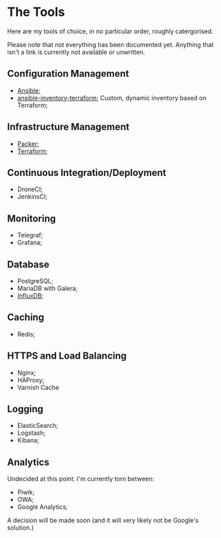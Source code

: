 # The Tools
Here are my tools of choice, in no particular order, roughly catergorised.

Please note that not everything has been documented yet. Anything that isn't a link is currently not available or unwritten.

## Configuration Management
* [Ansible](configuration_management/ansible/ansible.md);
* [ansible-inventory-terraform](configuration_management/ansible/terrform_inventory.md); Custom, dynamic inventory based on Terraform;

## Infrastructure Management
* [Packer](infrastructure_management/packer/packer.md);
* [Terraform](infrastructure_management/terraform/terraform.md);

## Continuous Integration/Deployment
* DroneCI;
* JenkinsCI;

## Monitoring
* Telegraf;
* Grafana;

## Database
* PostgreSQL;
* MariaDB with Galera;
* [InfluxDB](monitoring/influxdb/influxdb.md);

## Caching
* Redis;

## HTTPS and Load Balancing
* Nginx;
* HAProxy;
* Varnish Cache

## Logging
* ElasticSearch;
* Logstash;
* Kibana;

## Analytics
Undecided at this point. I'm currently torn between:

* Piwik;
* OWA;
* Google Analytics;

A decision will be made soon (and it will very likely not be Google's solution.)
